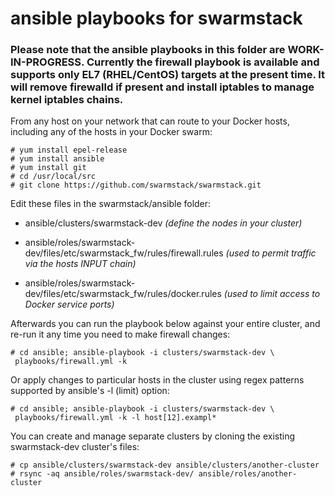 # ansible playbooks for swarmstack

### Please note that the ansible playbooks in this folder are WORK-IN-PROGRESS. Currently the firewall playbook is available and supports only EL7 (RHEL/CentOS) targets at the present time. It will remove firewalld if present and install iptables to manage kernel iptables chains.

From any host on your network that can route to your Docker hosts, including any of the hosts in your Docker swarm:

```
# yum install epel-release
# yum install ansible
# yum install git
# cd /usr/local/src
# git clone https://github.com/swarmstack/swarmstack.git

```

Edit these files in the swarmstack/ansible folder: 

* ansible/clusters/swarmstack-dev _(define the nodes in your cluster)_

* ansible/roles/swarmstack-dev/files/etc/swarmstack_fw/rules/firewall.rules _(used to permit traffic via the hosts INPUT chain)_

* ansible/roles/swarmstack-dev/files/etc/swarmstack_fw/rules/docker.rules _(used to limit access to Docker service ports)_

Afterwards you can run the playbook below against your entire cluster, and re-run it any time you need to make firewall changes:

```
# cd ansible; ansible-playbook -i clusters/swarmstack-dev \
 playbooks/firewall.yml -k

```
Or apply changes to particular hosts in the cluster using regex patterns supported by ansible's -l (limit) option:
```
# cd ansible; ansible-playbook -i clusters/swarmstack-dev \
 playbooks/firewall.yml -k -l host[12].exampl*
```

You can create and manage separate clusters by cloning the existing swarmstack-dev cluster's files:
```
# cp ansible/clusters/swarmstack-dev ansible/clusters/another-cluster
# rsync -aq ansible/roles/swarmstack-dev/ ansible/roles/another-cluster
```
